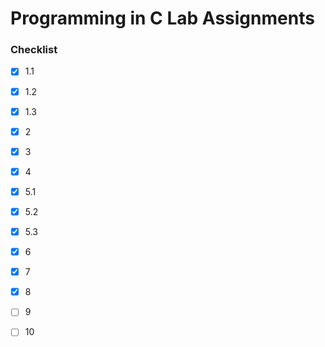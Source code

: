 # Programming in C Lab Assignments

### Checklist
- [x] 1.1

- [x] 1.2
      
- [x] 1.3
      
- [x] 2
      
- [x] 3
      
- [x] 4
  
- [x] 5.1
  
- [x] 5.2

- [x] 5.3

- [x] 6
  
- [x] 7
      
- [x] 8
  
- [ ] 9
  
- [ ] 10
  
